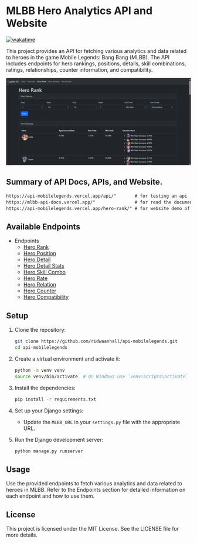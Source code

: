 # MLBB Hero Analytics API and Website

[![wakatime](https://wakatime.com/badge/user/018b799e-de53-4f7a-bb65-edc2df9f26d8/project/6f380e9e-ea7b-4326-8ec2-df979927fe68.svg)](https://wakatime.com/badge/user/018b799e-de53-4f7a-bb65-edc2df9f26d8/project/6f380e9e-ea7b-4326-8ec2-df979927fe68)

This project provides an API for fetching various analytics and data related to heroes in the game Mobile Legends: Bang Bang (MLBB). The API includes endpoints for hero rankings, positions, details, skill combinations, ratings, relationships, counter information, and compatibility.

![Hero Rank Web](images/hero-rank.png)

## Summary of API Docs, APIs, and Website.

```txt
https://api-mobilelegends.vercel.app/api/"       # for testing an api
https://mlbb-api-docs.vercel.app/"               # for read the documentations easy-to-understand
https://api-mobilelegends.vercel.app/hero-rank/" # for website demo of APIs
```

## Available Endpoints

- Endpoints
  - [Hero Rank](#hero-rank)
  - [Hero Position](#hero-position)
  - [Hero Detail](#hero-detail)
  - [Hero Detail Stats](#hero-detail-stats)
  - [Hero Skill Combo](#hero-skill-combo)
  - [Hero Rate](#hero-rate)
  - [Hero Relation](#hero-relation)
  - [Hero Counter](#hero-counter)
  - [Hero Compatibility](#hero-compatibility)

## Setup

1. Clone the repository:

   ```bash
   git clone https://github.com/ridwaanhall/api-mobilelegends.git
   cd api-mobilelegends
   ```

2. Create a virtual environment and activate it:

   ```bash
   python -m venv venv
   source venv/bin/activate  # On Windows use `venv\Scripts\activate`
   ```

3. Install the dependencies:

   ```bash
   pip install -r requirements.txt
   ```

4. Set up your Django settings:
   - Update the `MLBB_URL` in your `settings.py` file with the appropriate URL.

5. Run the Django development server:

   ```bash
   python manage.py runserver
   ```

## Usage

Use the provided endpoints to fetch various analytics and data related to heroes in MLBB. Refer to the Endpoints section for detailed information on each endpoint and how to use them.

## License

This project is licensed under the MIT License. See the LICENSE file for more details.
